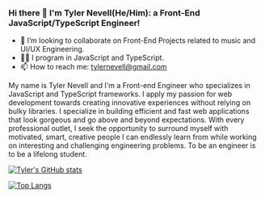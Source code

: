 ### Hi there 👋 I'm Tyler Nevell(He/Him): a Front-End JavaScript/TypeScript Engineer!

- 👯 I’m looking to collaborate on Front-End Projects related to music and UI/UX Engineering.
- 👨‍💻 I program in JavaScript and TypeScript.
- 📫 How to reach me: [tylernevell@gmail.com](mailto:tylernevell@gmail.com)

My name is Tyler Nevell and I'm a Front-end Engineer who specializes in JavaScript and TypeScript frameworks. I apply my passion for web development towards creating innovative experiences without relying on bulky libraries. I specialize in building efficient and fast web applications that look gorgeous and go above and beyond expectations. With every professional outlet, I seek the opportunity to surround myself with motivated, smart, creative people I can endlessly learn from while working on interesting and challenging engineering problems. To be an engineer is to be a lifelong student.

[![Tyler's GitHub stats](https://github-readme-stats.vercel.app/api?username=tylernevell&show_icons=true&count_private=true&bg_color=30,e96443,904e95&title_color=fff&text_color=fff&icon_color=fff&hide=contribs)](https://github.com/tylernevell?tab=repositories)

[![Top Langs](https://github-readme-stats.vercel.app/api/top-langs/?username=tylernevell&layout=compact&bg_color=30,e96443,904e95&title_color=fff&text_color=fff&icon_color=fff&langs_count=5&hide=c%2B%2B,jupyter%20notebook,python)](https://github.com/tylernevell?tab=repositories)

<!--
**tylernevell/tylernevell** is a ✨ _special_ ✨ repository because its `README.md` (this file) appears on your GitHub profile.


- 🔭 I’m currently working on ...
- 🌱 I’m currently learning ...
- 👯 I’m looking to collaborate on ...
- 🤔 I’m looking for help with ...
- 💬 Ask me about ...
- 📫 How to reach me: ...
- 😄 Pronouns: ...
- ⚡ Fun fact: ...
-->

